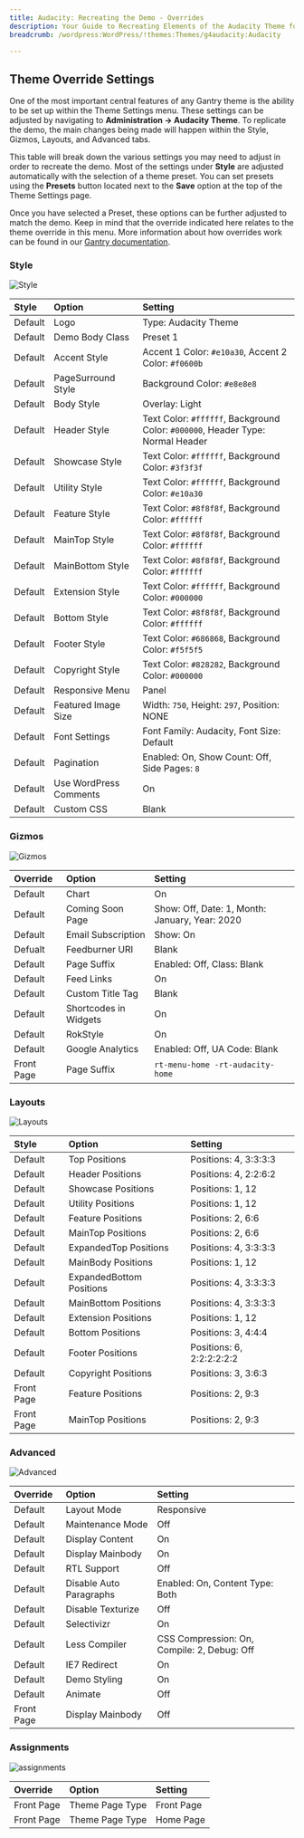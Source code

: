 ```yaml
---
title: Audacity: Recreating the Demo - Overrides
description: Your Guide to Recreating Elements of the Audacity Theme for WordPress
breadcrumb: /wordpress:WordPress/!themes:Themes/g4audacity:Audacity

---
```


Theme Override Settings
-----

One of the most important central features of any Gantry theme is the ability to be set up within the Theme Settings menu. These settings can be adjusted by navigating to **Administration -> Audacity Theme**. To replicate the demo, the main changes being made will happen within the Style, Gizmos, Layouts, and Advanced tabs.

This table will break down the various settings you may need to adjust in order to recreate the demo. Most of the settings under **Style** are adjusted automatically with the selection of a theme preset. You can set presets using the **Presets** button located next to the **Save** option at the top of the Theme Settings page.

Once you have selected a Preset, these options can be further adjusted to match the demo. Keep in mind that the override indicated here relates to the theme override in this menu. More information about how overrides work can be found in our [Gantry documentation](http://docs.gantry.org/gantry4/configure).

### Style

![Style](assets/setstyle.jpeg)

| Style   | Option                 | Setting                                                                        |
| :------ | :--------------------- | :----------------------------------------------------------------------------- |
| Default | Logo                   | Type: Audacity Theme                                                        |
| Default | Demo Body Class        | Preset 1                                                                       |
| Default | Accent Style           | Accent 1 Color: `#e10a30`, Accent 2 Color: `#f0600b`                           |
| Default | PageSurround Style     | Background Color: `#e8e8e8`                                                    |
| Default | Body Style             | Overlay: Light                                                                 |
| Default | Header Style           | Text Color: `#ffffff`, Background Color: `#000000`, Header Type: Normal Header |
| Default | Showcase Style         | Text Color: `#ffffff`, Background Color: `#3f3f3f`                             |
| Default | Utility Style          | Text Color: `#ffffff`, Background Color: `#e10a30`                             |
| Default | Feature Style          | Text Color: `#8f8f8f`, Background Color: `#ffffff`                             |
| Default | MainTop Style          | Text Color: `#8f8f8f`, Background Color: `#ffffff`                             |
| Default | MainBottom Style       | Text Color: `#8f8f8f`, Background Color: `#ffffff`                             |
| Default | Extension Style        | Text Color: `#ffffff`, Background Color: `#000000`                             |
| Default | Bottom Style           | Text Color: `#8f8f8f`, Background Color: `#ffffff`                             |
| Default | Footer Style           | Text Color: `#686868`, Background Color: `#f5f5f5`                             |
| Default | Copyright Style        | Text Color: `#828282`, Background Color: `#000000`                             |
| Default | Responsive Menu        | Panel                                                                          |
| Default | Featured Image Size    | Width: `750`, Height: `297`, Position: NONE                                    |
| Default | Font Settings          | Font Family: Audacity, Font Size: Default                                      |
| Default | Pagination             | Enabled: On, Show Count: Off, Side Pages: `8`                                  |
| Default | Use WordPress Comments | On                                                                             |
| Default | Custom CSS             | Blank                                                                          |

### Gizmos

![Gizmos](assets/setgizmos.jpeg)

| Override   | Option                | Setting                                        |
| :--------- | :-------------------- | :--------------------------------------------- |
| Default    | Chart                 | On                                             |
| Default    | Coming Soon Page      | Show: Off, Date: 1, Month: January, Year: 2020 |
| Default    | Email Subscription    | Show: On                                       |
| Defualt    | Feedburner URI        | Blank                                          |
| Default    | Page Suffix           | Enabled: Off, Class: Blank                     |
| Default    | Feed Links            | On                                             |
| Default    | Custom Title Tag      | Blank                                          |
| Default    | Shortcodes in Widgets | On                                             |
| Default    | RokStyle              | On                                             |
| Default    | Google Analytics      | Enabled: Off, UA Code: Blank                   |
| Front Page | Page Suffix           | `rt-menu-home -rt-audacity-home`                |

### Layouts

![Layouts](assets/setlayouts.jpeg)

| Style      | Option                   | Setting                   |
| :------    | :----------------------- | :--------------------     |
| Default    | Top Positions            | Positions: 4, 3:3:3:3     |
| Default    | Header Positions         | Positions: 4, 2:2:6:2     |
| Default    | Showcase Positions       | Positions: 1, 12          |
| Default    | Utility Positions        | Positions: 1, 12          |
| Default    | Feature Positions        | Positions: 2, 6:6         |
| Default    | MainTop Positions        | Positions: 2, 6:6         |
| Default    | ExpandedTop Positions    | Positions: 4, 3:3:3:3     |
| Default    | MainBody Positions       | Positions: 1, 12          |
| Default    | ExpandedBottom Positions | Positions: 4, 3:3:3:3     |
| Default    | MainBottom Positions     | Positions: 4, 3:3:3:3     |
| Default    | Extension Positions      | Positions: 1, 12          |
| Default    | Bottom Positions         | Positions: 3, 4:4:4       |
| Default    | Footer Positions         | Positions: 6, 2:2:2:2:2:2 |
| Default    | Copyright Positions      | Positions: 3, 3:6:3       |
| Front Page | Feature Positions        | Positions: 2, 9:3         |
| Front Page | MainTop Positions        | Positions: 2, 9:3         |

### Advanced

![Advanced](assets/setadvanced.jpeg)

| Override   | Option                  | Setting                                     |
| :--------- | :---------------------- | :------------------------------------------ |
| Default    | Layout Mode             | Responsive                                  |
| Default    | Maintenance Mode        | Off                                         |
| Default    | Display Content         | On                                          |
| Default    | Display Mainbody        | On                                          |
| Default    | RTL Support             | Off                                         |
| Default    | Disable Auto Paragraphs | Enabled: On, Content Type: Both             |
| Default    | Disable Texturize       | Off                                         |
| Default    | Selectivizr             | On                                          |
| Default    | Less Compiler           | CSS Compression: On, Compile: 2, Debug: Off |
| Default    | IE7 Redirect            | On                                          |
| Default    | Demo Styling            | On                                          |
| Default    | Animate                 | Off                                         |
| Front Page | Display Mainbody        | Off                                         |

### Assignments

![assignments](assets/setassignments.jpeg)

| Override    | Option             | Setting     |
| :---------- | :----------        | :---------- |
| Front Page  | Theme Page Type | Front Page  |
| Front Page  | Theme Page Type | Home Page   |
